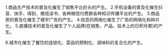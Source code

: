 1.商品生产技术的普及化催生了销售平台巨头的产生。
2.手机设备的普及化催生抖音、快手、得到、微信读书、各种微信付费群各种知识传播平台的产生。
3.商品房的普及化催生了楼宇广告的产生。
4.信息的网络化催生了广告的网络化和碎片化。
5.直播技术的普及化催生了个人品牌(在销售、产品、技术上的日积月累)的产生。

6.城市化催生了餐饮的连锁化、菜品的预制化、调味料的复合化的产生。
